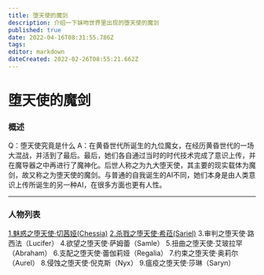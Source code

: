 ```yaml
---
title: 堕天使的魔剑
description: 介绍一下妹吻世界里出现的堕天使的魔剑
published: true
date: 2022-04-16T08:31:55.786Z
tags: 
editor: markdown
dateCreated: 2022-02-26T08:55:21.662Z
---
```


# 堕天使的魔剑
<h3>概述</h3>
Q：堕天使究竟是什么
A：在黄昏世代所诞生的九位魔女，在经历黄昏世代的一场大混战，并活到了最后。最后，她们各自通过当时的时代技术完成了意识上传，并在魔导器之中再进行了魔神化。后世人称之为九大堕天使，其主要的现实载体为魔剑，故又称之为堕天使的魔剑。与普通的自我诞生的AI不同，她们本身是由人类意识上传所诞生的另一种AI，在很多方面也更有人性。

<hr>

<h3> 人物列表 </h3>

<a href="魅惑之堕天使·切茜娅(Chessia)">1.魅惑之堕天使·切茜娅(Chessia)</a>
<a href="杀戮之堕天使·希菈(Sariel)">2.杀戮之堕天使·希菈(Sariel)</a>
3.审判之堕天使·路西法（Lucifer）
4.欲望之堕天使·萨姆蕾（Samle）
5.扭曲之堕天使·艾玻拉罕（Abraham）
6.支配之堕天使·蕾伽莉娅（Regalia）
7.约束之堕天使·奥莉尔（Aurel）
8.侵蚀之堕天使·倪克斯（Nyx）
9.瘟疫之堕天使·莎琳（Saryn）